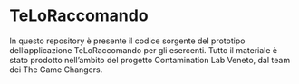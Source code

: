 # TeLoRaccomando

In questo repository è presente il codice sorgente del prototipo dell’applicazione TeLoRaccomando per gli esercenti. Tutto il materiale è stato prodotto nell’ambito del progetto Contamination Lab Veneto, dal team dei The Game Changers.
